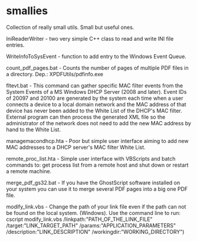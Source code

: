 # smallies
Collection of really small utils. Small but useful ones.

IniReaderWriter - two very simple C++ class to read and write INI file entries.

WriteInfoToSysEvent - function to add entry to the Windows Event Queue.

count_pdf_pages.bat - Counts the number of pages of multiple PDF files in a directory. Dep.: XPDFUtils/pdfinfo.exe

fltevt.bat - This command can gather specific MAC filter events from the System Events of a MS Windows DHCP Server (2008 and later). Event IDs of 20097 and 20100 are generated by the system each time when a user connects a device to a local domain network and the MAC address of that device has never been added to the White List of the DHCP's MAC filter. External program can then process the generated XML file so the administrator of the network does not need to add the new MAC address by hand to the White List.

managemacondhcp.hta - Poor but simple user interface aiming to add new MAC addresses to a DHCP server's MAC filter White List.

remote_proc_list.hta - Simple user interface with VBScripts and batch commands to: get process list from a remote host and shut down or restart a remote machine.

merge_pdf_gs32.bat - If you have the GhostScript software installed on your system you can use it to merge several PDF pages into a big one PDF file.

modify_link.vbs - Change the path of your link file even if the path can not be found on the local system. (Windows). Use the command line to run: cscript modify_link.vbs /linkpath:"PATH_OF_THE_LINK_FILE" /target:"LINK_TARGET_PATH" /params:"APPLICATION_PARAMETERS" /description:"LINK_DESCRIPTION" /workingdir:"WORKING_DIRECTORY")
